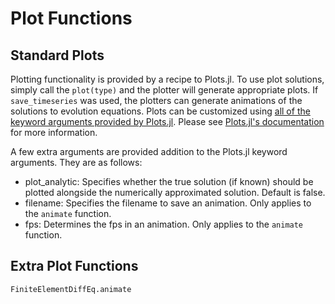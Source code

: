 # Plot Functions

## Standard Plots

Plotting functionality is provided by a recipe to Plots.jl. To
use plot solutions, simply call the `plot(type)` and the plotter will generate
appropriate plots. If `save_timeseries` was used, the plotters can
generate animations of the solutions to evolution equations.
Plots can be customized using [all of the keyword arguments
provided by Plots.jl](https://juliaplots.github.io/supported/). Please see [Plots.jl's documentation](https://juliaplots.github.io/) for more information.

A few extra arguments are provided addition to the Plots.jl keyword arguments. They are as follows:

* plot_analytic: Specifies whether the true solution (if known) should be plotted alongside
  the numerically approximated solution. Default is false.
* filename: Specifies the filename to save an animation. Only applies to the `animate` function.
* fps: Determines the fps in an animation. Only applies to the `animate` function.

## Extra Plot Functions

```@docs
FiniteElementDiffEq.animate
```
